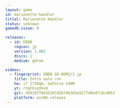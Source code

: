 ```yaml
---
layout: game
id: marionette-handler
titlel: Marionette Handler
status: unknown
gamedb-issue: 0

releases:
  - id: EBDB
    region: jp
    version: 1.002
    discs: 1
    medium: gdrom

videos:
  - fingerprint: EBDB GD-ROM1/1 jp
    title: Intro auto run
    hw: i7 2720qm, GeForce 540M
    yt: rYqFhiqYKv8
    git: d59197f84353d7d2b746383e9277d9ed7c8c4053
    platform: win86-release
---
```

